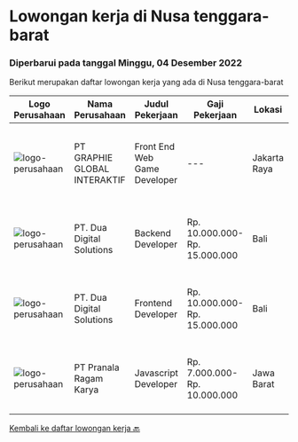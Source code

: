 
  # Lowongan kerja di Nusa tenggara-barat

  ### Diperbarui pada tanggal Minggu, 04 Desember 2022

  Berikut merupakan daftar lowongan kerja yang ada di Nusa tenggara-barat

  |Logo Perusahaan | Nama Perusahaan | Judul Pekerjaan | Gaji Pekerjaan | Lokasi | Deskripsi | Tanggal diunggah | Pranala |
  | -------------- | --------------- | --------------- | --------- | --------- | -------------- | ------- | ----------- |
  |![logo-perusahaan](https://image-service-cdn.seek.com.au/4cf2a680e40684f2c1e45f1d04725525a26ebc67/ee4dce1061f3f616224767ad58cb2fc751b8d2dc)|PT GRAPHIE GLOBAL INTERAKTIF|Front End Web Game Developer|---|Jakarta Raya|Deskripsi Pekerjaan : Usia maksimal 40 tahun Pendidikan terakhir minimal D3 Menyenangi dunia aplikasi komputer dan pembuatan game Mempunyai kemampuan...|Rabu, 30 November 2022|https://www.jobstreet.co.id/id/job/front-end-web-game-developer-4113870?token=0~de2d71c7-e58b-4d0c-ae4c-6e96a7e0a8e2&sectionRank=1&jobId=jobstreet-id-job-4113870|
|![logo-perusahaan](https://image-service-cdn.seek.com.au/0638cd50f0312ef2e7a06e1345329bde78c1e918/ee4dce1061f3f616224767ad58cb2fc751b8d2dc)|PT. Dua Digital Solutions|Backend Developer|Rp. 10.000.000-Rp. 15.000.000|Bali|Hello tech Indonesia, we are Dua Digital https://www.duadigital.com/Are you a backend engineer that are Passionate about tech and like...|Rabu, 23 November 2022|https://www.jobstreet.co.id/id/job/backend-developer-4117336?token=0~de2d71c7-e58b-4d0c-ae4c-6e96a7e0a8e2&sectionRank=2&jobId=jobstreet-id-job-4117336|
|![logo-perusahaan](https://image-service-cdn.seek.com.au/0638cd50f0312ef2e7a06e1345329bde78c1e918/ee4dce1061f3f616224767ad58cb2fc751b8d2dc)|PT. Dua Digital Solutions|Frontend Developer|Rp. 10.000.000-Rp. 15.000.000|Bali|Hello tech Indonesia, we are Dua Digital https://www.duadigital.com/Are you a frontend engineer that are Passionate about tech and like...|Rabu, 23 November 2022|https://www.jobstreet.co.id/id/job/frontend-developer-4117352?token=0~de2d71c7-e58b-4d0c-ae4c-6e96a7e0a8e2&sectionRank=3&jobId=jobstreet-id-job-4117352|
|![logo-perusahaan](https://image-service-cdn.seek.com.au/8b751692970fe3027183d7723522b9a255a2863c/ee4dce1061f3f616224767ad58cb2fc751b8d2dc)|PT Pranala Ragam Karya|Javascript Developer|Rp. 7.000.000-Rp. 10.000.000|Jawa Barat|Dibutuhkan segera Javascript Developer dengan kriteria sebagai berikut: Bisa bekerja pada jam malam mengikuti zona waktu klien kami di Amerika....|Selasa, 22 November 2022|https://www.jobstreet.co.id/id/job/javascript-developer-4115091?token=0~de2d71c7-e58b-4d0c-ae4c-6e96a7e0a8e2&sectionRank=4&jobId=jobstreet-id-job-4115091|


  [Kembali ke daftar lowongan kerja 🔙](../README.md#daftar-lowongan-kerja)
  